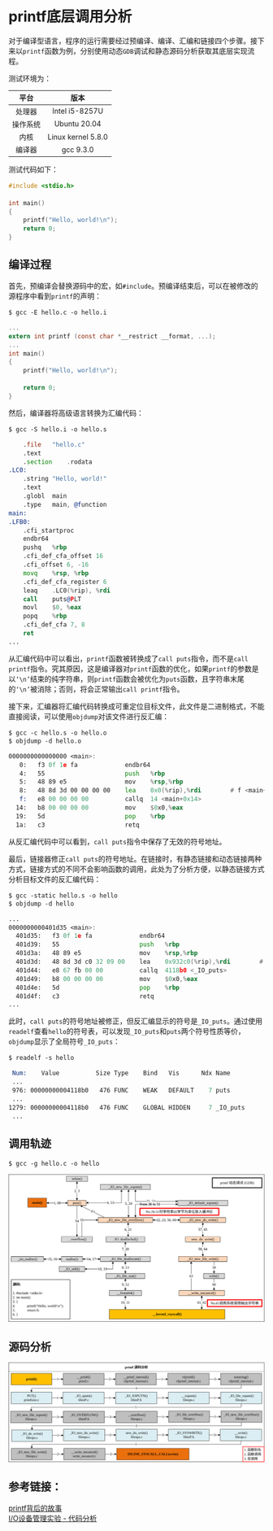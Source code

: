 # printf底层调用分析

对于编译型语言，程序的运行需要经过预编译、编译、汇编和链接四个步骤。接下来以```printf```函数为例，分别使用动态```GDB```调试和静态源码分析获取其底层实现流程。

测试环境为：

平台|版本
:----: | :---:
处理器 | Intel i5-8257U
操作系统 | Ubuntu 20.04
内核 | Linux kernel 5.8.0
编译器 | gcc 9.3.0

测试代码如下：
```c
#include <stdio.h>

int main()
{
    printf("Hello, world!\n");
    return 0;
}
```

## 编译过程
首先，预编译会替换源码中的宏，如```#include```。预编译结束后，可以在被修改的源程序中看到```printf```的声明：
```
$ gcc -E hello.c -o hello.i
```
```c
...
extern int printf (const char *__restrict __format, ...);
...
int main()
{
    printf("Hello, world!\n");

    return 0;
}
```

然后，编译器将高级语言转换为汇编代码：
```
$ gcc -S hello.i -o hello.s
```
```asm
	.file	"hello.c"
	.text
	.section	.rodata
.LC0:
	.string	"Hello, world!"
	.text
	.globl	main
	.type	main, @function
main:
.LFB0:
	.cfi_startproc
	endbr64
	pushq	%rbp
	.cfi_def_cfa_offset 16
	.cfi_offset 6, -16
	movq	%rsp, %rbp
	.cfi_def_cfa_register 6
	leaq	.LC0(%rip), %rdi
	call	puts@PLT
	movl	$0, %eax
	popq	%rbp
	.cfi_def_cfa 7, 8
	ret
...
```

从汇编代码中可以看出，```printf```函数被转换成了```call puts```指令，而不是```call printf```指令。究其原因，这是编译器对```printf```函数的优化，如果```printf```的参数是以```‘\n’```结束的纯字符串，则```printf```函数会被优化为```puts```函数，且字符串末尾的```‘\n’```被消除；否则，将会正常输出```call printf```指令。

接下来，汇编器将汇编代码转换成可重定位目标文件，此文件是二进制格式，不能直接阅读，可以使用```objdump```对该文件进行反汇编：
```
$ gcc -c hello.s -o hello.o
$ objdump -d hello.o
```
```asm
0000000000000000 <main>:
   0:	f3 0f 1e fa          	endbr64 
   4:	55                   	push   %rbp
   5:	48 89 e5             	mov    %rsp,%rbp
   8:	48 8d 3d 00 00 00 00 	lea    0x0(%rip),%rdi        # f <main+0xf>
   f:	e8 00 00 00 00       	callq  14 <main+0x14>
  14:	b8 00 00 00 00       	mov    $0x0,%eax
  19:	5d                   	pop    %rbp
  1a:	c3                   	retq   
```
从反汇编代码中可以看到，```call puts```指令中保存了无效的符号地址。

最后，链接器修正```call puts```的符号地址。在链接时，有静态链接和动态链接两种方式，链接方式的不同不会影响函数的调用，此处为了分析方便，以静态链接方式分析目标文件的反汇编代码：
```
$ gcc -static hello.s -o hello
$ objdump -d hello
```
```asm
...
0000000000401d35 <main>:
  401d35:	f3 0f 1e fa          	endbr64 
  401d39:	55                   	push   %rbp
  401d3a:	48 89 e5             	mov    %rsp,%rbp
  401d3d:	48 8d 3d c0 32 09 00 	lea    0x932c0(%rip),%rdi        # 495004 <_IO_stdin_used+0x4>
  401d44:	e8 67 fb 00 00       	callq  4118b0 <_IO_puts>
  401d49:	b8 00 00 00 00       	mov    $0x0,%eax
  401d4e:	5d                   	pop    %rbp
  401d4f:	c3                   	retq   
...
```
此时，```call puts```的符号地址被修正，但反汇编显示的符号是```_IO_puts```。通过使用```readelf```查看```hello```的符号表，可以发现```_IO_puts```和```puts```两个符号性质等价，```objdump```显示了全局符号```_IO_puts```：
```
$ readelf -s hello
```
```asm
 Num:    Value          Size Type    Bind   Vis      Ndx Name
 ...
 976: 00000000004118b0   476 FUNC    WEAK   DEFAULT    7 puts
 ...
1279: 00000000004118b0   476 FUNC    GLOBAL HIDDEN     7 _IO_puts
 ...
```

## 调用轨迹

```
$ gcc -g hello.c -o hello
```


![printf动态调用流程](images/printfGDB.svg)


## 源码分析

![printf静态代码分析](images/printfCODE.svg)


## 参考链接：
[printf背后的故事](https://www.cnblogs.com/fanzhidongyzby/p/3519838.html) <br>
[I/O设备管理实验 - 代码分析](http://edward-zhu.github.io/special/os_exp/2015/01/03/exp-6.2.html)
